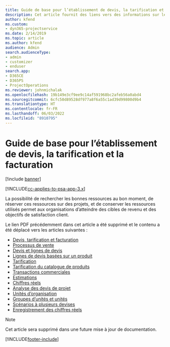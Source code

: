 ```yaml
---
title: Guide de base pour l’établissement de devis, la tarification et la facturation
description: Cet article fournit des liens vers des informations sur les devis, la facturation et la tarification de base dans Project Service Automation.
author: kfend
ms.custom:
- dyn365-projectservice
ms.date: 2/14/2019
ms.topic: article
ms.author: kfend
audience: Admin
search.audienceType:
- admin
- customizer
- enduser
search.app:
- D365CE
- D365PS
- ProjectOperations
ms.reviewer: johnmichalak
ms.openlocfilehash: 19b149e3cf9ee9c14af591968bc2afeb56a0abd4
ms.sourcegitcommit: 6cfc50d89528df977a8f6a55c1ad39d99800d9b4
ms.translationtype: HT
ms.contentlocale: fr-FR
ms.lasthandoff: 06/03/2022
ms.locfileid: "8910795"
---
```

# <a name="basic-guide-to-quoting-pricing-and-billing"></a>Guide de base pour l’établissement de devis, la tarification et la facturation

[!include [banner](../../includes/psa-now-project-operations.md)]

[!INCLUDE[cc-applies-to-psa-app-3.x](../../includes/cc-applies-to-psa-app-3x.md)]

La possibilité de rechercher les bonnes ressources au bon moment, de réserver ces ressources sur des projets, et de conserver les ressources utilisés permet aux organisations d’atteindre des cibles de revenu et des objectifs de satisfaction client. 

Le lien PDF précédemment dans cet article a été supprimé et le contenu a été déplacé vers les articles suivantes :

- [Devis, tarification et facturation](../quote-bill-price.md)
- [Processus de vente](../basic-sales-process.md)
- [Devis et lignes de devis](../basic-quote-lines.md)
- [Lignes de devis basées sur un produit](../product-based-quote-lines.md)
- [Tarification](../basic-pricing.md)
- [Tarification du catalogue de produits](../product-catalog-pricing.md)
- [Transactions commerciales](../basic-business-transactions.md)
- [Estimations](../estimates.md)
- [Chiffres réels](../actuals.md)
- [Analyse des devis de projet](../basic-analyzing-quotes.md)
- [Unités d’organisation](../advanced-organizational.md)
- [Groupes d’unités et unités](../advanced-units.md)
- [Scénarios à plusieurs devises](../advanced-currency.md)
- [Enregistrement des chiffres réels](../advanced-actuals.md)

> [!NOTE]
> Cet article sera supprimé dans une future mise à jour de documentation. 


[!INCLUDE[footer-include](../../includes/footer-banner.md)]
